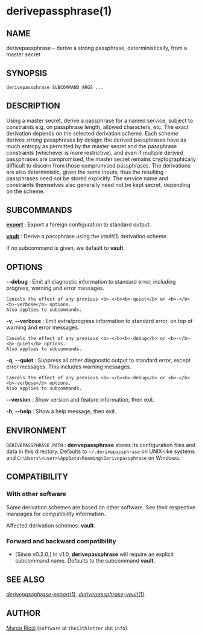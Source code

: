 # derivepassphrase(1)

## NAME

derivepassphrase – derive a strong passphrase, deterministically, from a master secret

## SYNOPSIS

````
derivepassphrase SUBCOMMAND_ARGS ...
````

## DESCRIPTION

Using a master secret, derive a passphrase for a named service, subject to constraints e.g. on passphrase length, allowed characters, etc.
The exact derivation depends on the selected derivation scheme.
Each scheme derives *strong* passphrases by design: the derived passphrases have as much entropy as permitted by the master secret and the passphrase constraints (whichever is more restrictive), and even if multiple derived passphrases are compromised, the master secret remains cryptographically difficult to discern from those compromised passphrases.
The derivations are also deterministic, given the same inputs, thus the resulting passphrases need not be stored explicitly.
The service name and constraints themselves also generally need not be kept secret, depending on the scheme.

## SUBCOMMANDS

[<b>export</b>][EXPORT_SUBCMD]
:   Export a foreign configuration to standard output.

[<b>vault</b>][VAULT_SUBCMD]
:   Derive a passphrase using the <i>vault</i>(1) derivation scheme.

If no subcommand is given, we default to <b>vault</b>.

## OPTIONS

<b>-</b><b>-debug</b>
:   Emit all diagnostic information to standard error, including progress, warning and error messages.

    Cancels the effect of any previous <b>-</b><b>-quiet</b> or <b>-</b><b>-verbose</b> options.
    Also applies to subcommands.

<b>-v</b>, <b>-</b><b>-verbose</b>
:   Emit extra/progress information to standard error, on top of warning and error messages.

    Cancels the effect of any previous <b>-</b><b>-debug</b> or <b>-</b><b>-quiet</b> options.
    Also applies to subcommands.

<b>-q</b>, <b>-</b><b>-quiet</b>
:   Suppress all other diagnostic output to standard error, except error messages.
    This includes warning messages.

    Cancels the effect of any previous <b>-</b><b>-debug</b> or <b>-</b><b>-verbose</b> options.
    Also applies to subcommands.

<b>-</b><b>-version</b>
:   Show version and feature information, then exit.

<b>-h</b>, <b>-</b><b>-help</b>
:   Show a help message, then exit.

## ENVIRONMENT

`DERIVEPASSPHRASE_PATH`
:   <b>derivepassphrase</b> stores its configuration files and data in this directory.
    Defaults to `~/.derivepassphrase` on UNIX-like systems and `C:\Users\<user>\AppData\Roaming\Derivepassphrase` on Windows.

## COMPATIBILITY

### With other software

Some derivation schemes are based on other software.
See their respective manpages for compatibility information.

Affected derivation schemes: <b>vault</b>.

### Forward and backward compatibility

  * [Since v0.2.0.] In v1.0, <b>derivepassphrase</b> will require an explicit subcommand name.
    Defaults to the subcommand <b>vault</b>.

## SEE ALSO

[<i>derivepassphrase-export</i>(1)][EXPORT_SUBCMD],
[<i>derivepassphrase-vault</i>(1)][VAULT_SUBCMD].

## AUTHOR

[Marco Ricci](https://the13thletter.info) (`software` at `the13thletter` dot `info`)

[EXPORT_SUBCMD]: derivepassphrase-export.1.md
[VAULT_SUBCMD]: derivepassphrase-vault.1.md
